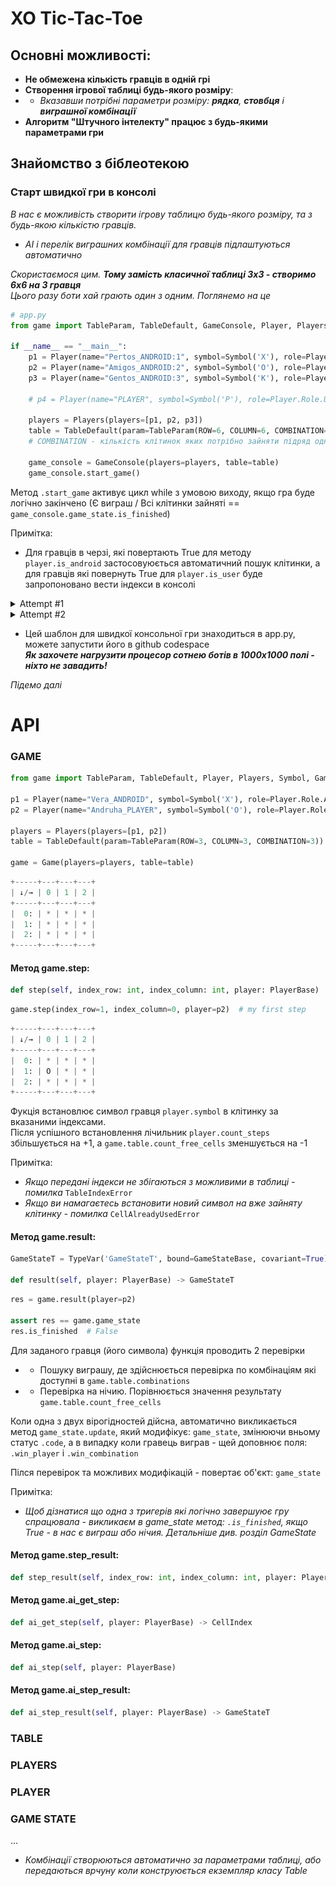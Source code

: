 # XO Tic-Tac-Toe

## Основні можливості:
+ **Не обмежена кількість гравців в одній грі**
+ **Створення ігрової таблиці будь-якого розміру**:  
+ + *Вказавши потрібні параметри розміру: **рядка**, **стовбця** і **виграшної комбінації***
+ **Алгоритм "Штучного інтелекту" працює з будь-якими параметрами гри**


## Знайомство з біблеотекою
### Старт швидкої гри в консолі
_В нас є можливість створити ігрову таблицю будь-якого розміру, та з будь-якою кількістю гравців._  
- _AI і перелік виграшних комбінації для гравців підлаштуються автоматично_

_Скористаємося цим. **Тому замість класичної таблиці 3х3 - створимо 6х6 на 3 гравця**  
Цього разу боти хай грають один з одним. Поглянемо на це_

```python
# app.py
from game import TableParam, TableDefault, GameConsole, Player, Players, Symbol

if __name__ == "__main__":
    p1 = Player(name="Pertos_ANDROID:1", symbol=Symbol('X'), role=Player.Role.ANDROID)
    p2 = Player(name="Amigos_ANDROID:2", symbol=Symbol('O'), role=Player.Role.ANDROID)
    p3 = Player(name="Gentos_ANDROID:3", symbol=Symbol('K'), role=Player.Role.ANDROID)

    # p4 = Player(name="PLAYER", symbol=Symbol('P'), role=Player.Role.USER)  # Якщо без вас ніяк

    players = Players(players=[p1, p2, p3])
    table = TableDefault(param=TableParam(ROW=6, COLUMN=6, COMBINATION=6))
    # COMBINATION - кількість клітинок яких потрібно зайняти підряд одним символом для виграшгу

    game_console = GameConsole(players=players, table=table)
    game_console.start_game()
```
Метод `.start_game` активує цикл while з умовою виходу, якщо гра буде логічно закінчено (Є виграш / Всі клітинки зайняті == `game_console.game_state.is_finished`)

Примітка:
* Для гравців в черзі, які повертають True для методу `player.is_android` застосовуюється автоматичний пошук клітинки, а для гравців які повернуть True для `player.is_user` буде запропоновано вести індекси в консолі

<details>
  <summary>Attempt #1</summary>
  
![Image alt](images/win_10_10.png)
</details>

<details>
  <summary>Attempt #2</summary>
  
![Image alt](images/peace_10_10.png)
</details>

+ Цей шаблон для швидкої консольної гри знаходиться в app.py, можете запустити його в github codespace  
___Як захочете нагрузити процесор сотнею ботів в 1000х1000 полі - ніхто не завадить!___

_Підемо далі_

# API

### GAME
```python
from game import TableParam, TableDefault, Player, Players, Symbol, Game

p1 = Player(name="Vera_ANDROID", symbol=Symbol('X'), role=Player.Role.ANDROID)
p2 = Player(name="Andruha_PLAYER", symbol=Symbol('O'), role=Player.Role.USER)

players = Players(players=[p1, p2])
table = TableDefault(param=TableParam(ROW=3, COLUMN=3, COMBINATION=3))

game = Game(players=players, table=table)
```
```python
+-----+---+---+---+
| ↓/→ | 0 | 1 | 2 |
+-----+---+---+---+
|  0: | * | * | * |
|  1: | * | * | * |
|  2: | * | * | * |
+-----+---+---+---+
```

#### Метод game.step:
```python
def step(self, index_row: int, index_column: int, player: PlayerBase)
```
```python
game.step(index_row=1, index_column=0, player=p2)  # my first step
```
```python
+-----+---+---+---+
| ↓/→ | 0 | 1 | 2 |
+-----+---+---+---+
|  0: | * | * | * |
|  1: | O | * | * |
|  2: | * | * | * |
+-----+---+---+---+
```
Фукція встановлює символ гравця `player.symbol` в клітинку за вказаними індексами.  
Після успішного встановлення лічильник `player.count_steps` збільшується на +1, а `game.table.count_free_cells` зменшується на -1

Примітка:
* _Якщо передані індекси не збігаються з можливими в таблиці - помилка_ `TableIndexError`
* _Якщо ви намагаєтесь встановити новий символ на вже зайняту клітинку - помилка_ `CellAlreadyUsedError`

#### Метод game.result:
```python
GameStateT = TypeVar('GameStateT', bound=GameStateBase, covariant=True)

def result(self, player: PlayerBase) -> GameStateT
```
```python
res = game.result(player=p2)

assert res == game.game_state
res.is_finished  # False
```
Для заданого гравця (його символа) функція проводить 2 перевірки
* * Пошуку виграшу, де здійснюється перевірка по комбінаціям які доступні в `game.table.combinations`
* * Перевірка на нічию. Порівнюється значення результату `game.table.count_free_cells`
  
Коли одна з двух вірогідностей дійсна, автоматично викликається метод `game_state.update`, який модифікує: `game_state`, змінюючи вньому статус `.code`, а в випадку коли гравець виграв - щей доповнює поля: `.win_player` і `.win_combination`

Пілся перевірок та можливих модифікацій - повертає об'єкт: `game_state`

Примітка: 
* _Щоб дізнатися що одна з тригерів які логічно завершуює гру спрацювала - викликаєм в game_state метод: `.is_finished`, якщо True - в нас є виграш або нічия. Детальніше див. розділ GameState_

#### Метод game.step_result:
```python
def step_result(self, index_row: int, index_column: int, player: PlayerBase) -> GameStateT
```


#### Метод game.ai_get_step:
```python
def ai_get_step(self, player: PlayerBase) -> CellIndex
```

#### Метод game.ai_step:
```python
def ai_step(self, player: PlayerBase)
```

#### Метод game.ai_step_result:
```python
def ai_step_result(self, player: PlayerBase) -> GameStateT
```

### TABLE

### PLAYERS

### PLAYER

### GAME STATE
...

* _Комбінації створюються автоматично за параметрами таблиці, або передаються врчуну коли конструюється екземпляр класу Table_
